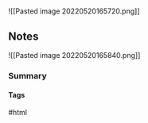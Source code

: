 # 
![[Pasted image 20220520165720.png]]


## Notes

![[Pasted image 20220520165840.png]]



### Summary 




#### Tags
#html 
